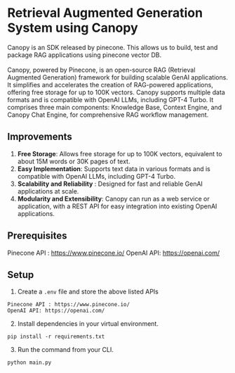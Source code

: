 # Retrieval Augmented Generation System using Canopy

Canopy is an SDK released by pinecone. This allows us to build, test and package RAG applications using pinecone vector DB.<br>
<br>
Canopy, powered by Pinecone, is an open-source RAG (Retrieval Augmented Generation) framework for building scalable GenAI applications. It simplifies and accelerates the creation of RAG-powered applications, offering free storage for up to 100K vectors. Canopy supports multiple data formats and is compatible with OpenAI LLMs, including GPT-4 Turbo. It comprises three main components: Knowledge Base, Context Engine, and Canopy Chat Engine, for comprehensive RAG workflow management. 

## Improvements
1. **Free Storage**: Allows free storage for up to 100K vectors, equivalent to about 15M words or 30K pages of text.
2. **Easy Implementation**: Supports text data in various formats and is compatible with OpenAI LLMs, including GPT-4 Turbo.
3. **Scalability and Reliability** : Designed for fast and reliable GenAI applications at scale.
4. **Modularity and Extensibility**: Canopy can run as a web service or application, with a REST API for easy integration into existing OpenAI applications.
 

## Prerequisites
Pinecone API : https://www.pinecone.io/
OpenAI API: https://openai.com/

## Setup
1. Create a `.env` file and store the above listed APIs
```
Pinecone API : https://www.pinecone.io/
OpenAI API: https://openai.com/

```
2. Install dependencies in your virtual environment.
```
pip install -r requirements.txt
```
3. Run the command from your CLI.
```
python main.py
```